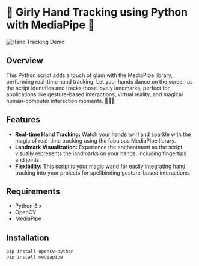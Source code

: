 # 🌸 Girly Hand Tracking using Python with MediaPipe 🤲

![Hand Tracking Demo](demo.gif)

## Overview

This Python script adds a touch of glam with the MediaPipe library, performing real-time hand tracking. Let your hands dance on the screen as the script identifies and tracks those lovely landmarks, perfect for applications like gesture-based interactions, virtual reality, and magical human-computer interaction moments. 💅🎀✨

## Features

- **Real-time Hand Tracking:** Watch your hands twirl and sparkle with the magic of real-time tracking using the fabulous MediaPipe library.
- **Landmark Visualization:** Experience the enchantment as the script visually represents the landmarks on your hands, including fingertips and joints.
- **Flexibility:** This script is your magic wand for easily integrating hand tracking into your projects for spellbinding gesture-based interactions.

## Requirements

- Python 3.x
- OpenCV
- MediaPipe

## Installation

```bash
pip install opencv-python
pip install mediapipe
